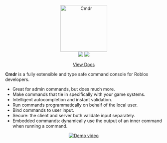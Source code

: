 <div align="center">
	<img src="assets/logo.png" alt="Cmdr" height="150" />
	<br>
	<a href="https://discord.gg/g5PdMxh"><img src="https://img.shields.io/discord/425800792679645204.svg?label=discord" /></a>
	<a href="https://www.npmjs.com/package/rbx-cmdr"><img src="https://badge.fury.io/js/rbx-cmdr.svg"></a>
	<p><a href="https://eryn.io/Cmdr/">View Docs</a></p>
</div>

**Cmdr** is a fully extensible and type safe command console for Roblox developers.

- Great for admin commands, but does much more.
- Make commands that tie in specifically with your game systems.
- Intelligent autocompletion and instant validation.
- Run commands programmatically on behalf of the local user.
- Bind commands to user input.
- Secure: the client and server both validate input separately.
- Embedded commands: dynamically use the output of an inner command when running a command.

<p align="center">
  <a href="https://giant.gfycat.com/HatefulTanAzurewingedmagpie.mp4"><img src="https://thumbs.gfycat.com/HatefulTanAzurewingedmagpie-size_restricted.gif" alt="Demo video" /></a>
</p>


